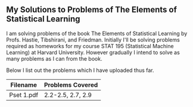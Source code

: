 ## My Solutions to Problems of The Elements of Statistical Learning
I am solving problems of the book The Elements of Statistical Learning by Profs. Hastie, Tibshirani, and Friedman. Initially I'll be solving problems required as homeworks for my course STAT 195 (Statistical Machine Learning) at Harvard University. However gradually I intend to solve as many problems as I can from the book.

Below I list out the problems which I have uploaded thus far.

|Filename     |Problems Covered     |
|-------------|---------------------|
|Pset 1.pdf   |2.2-2.5, 2.7, 2.9    |
